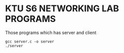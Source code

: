 # KTU S6 NETWORKING LAB PROGRAMS

Those programs which has server and client 

```
gcc server.c -o server
./server
```
